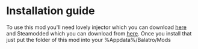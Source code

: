 # Installation guide

To use this mod you'll need lovely injector which you can download [here](https://github.com/ethangreen-dev/lovely-injector?tab=readme-ov-file#manual-installation) and Steamodded which you can download from [here](https://github.com/Steamodded/smods/wiki). Once you install that just put the folder of this mod into your %Appdata%/Balatro/Mods
